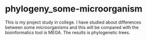 # phylogeny_some-microorganism
This is my project study in college. I have studied about differences between some microorganisms and this will be compared with the bioinformatics tool is MEGA. The results is phylogenetic trees.
